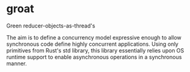 # groat

Green reducer-objects-as-thread's

The aim is to define a concurrency model expressive enough to allow synchronous
code define highly concurrent applications. Using only primitives from Rust's
std library, this library essentially relies upon OS runtime support to
enable asynchronous operations in a synchronous manner.
